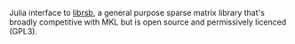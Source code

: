 
Julia interface to [librsb](http://librsb.sourceforge.net/), a general purpose
sparse matrix library that's broadly competitive with MKL but is open source and
permissively licenced (GPL3).

